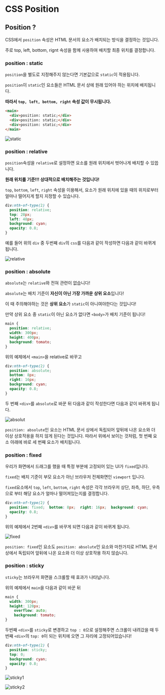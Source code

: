 # CSS Position

## Position ?

CSS에서 `position` 속성은 HTML 문서의 요소가 배치되는 방식을 결정하는 것입니다.

주로 top, left, bottom, rignt 속성을 함께 사용하여 배치할 최종 위치를 결정합니다.

### **position : static**

`position`을 별도로 지정해주지 않는다면 기본값으로 `static`이 적용됩니다.

`position`이 `static`인 요소들은 HTML 문서 상에 원래 있어야 하는 위치에 배치됩니다.

**따라서 `top, left, bottom, right` 속성 값이 무시됩니다.** 

```html
<main>
  <div>position: static;</div>
  <div>position: static;</div>
  <div>position: static;</div>
</main>
```

![static](../../images/etc/CSS%20Position/static.png)

### **position : relative**

`position`속성을 `relative`로 설정하면 요소를 원래 위치에서 벗어나게 배치할 수 있씁니다.

**원래 위치를 기준!!!
상대적으로 배치해주는 것입니다!**

`top`, `bottom`, `left`, `right` 속성을 이용해서, 요소가 원래 위치에 있을 때의 위치로부터 얼마나 떨어지게 할지 지정할 수 있습니다.

```css
div:nth-of-type(2) {
  position: relative;
  top: 28px;
  left: 48px;
  background: cyan;
  opacity: 0.8;
}
```

예를 들어 위의 `div` 중 두번째 `div`의 `css`를 다음과 같이 작성하면 다음과 같이 바뀌게 됩니다.

![relative](../../images/etc/CSS%20Position/relative.png)

### **position : absolute**

`absolute`는 `relative`와 전혀 관련이 없습니다!

`absolute`는 배치 기준이 **자신이 아닌 가장 가까운 상위 요소**입니다!

이 때 주의해야하는 것은 **상위 요소**가 `static`이 아니여야한다는 것입니다!

만약 상위 요소 중 `static`이 아닌 요소가 없다면 `<body>`가 배치 기준이 됩니다! 

```css
main {
  position: relative;
  width: 300px;
  height: 400px;
  background: tomato;
}
```

위의 예제에서 `<main>`을 relative로 바꾸고

```css
div:nth-of-type(2) {
  position: absolute;
  bottom: 8px;
  right: 16px;
  background: cyan;
  opacity: 0.8;
}
```

두 번째 `<div>`를 `absolute`로 바꾼 뒤 다음과 같이 작성한다면 다음과 같이 바뀌게 됩니다.

![absolut](../../images/etc/CSS%20Position/absolute.png)

`position: absolute`인 요소는 HTML 문서 상에서 독립되어 앞뒤에 나온 요소와 더 이상 상호작용을 하지 않게 된다는 것입니다. 
따라서 위에서 보이는 것처럼, 첫 번째 요소 아래에 바로 세 번째 요소가 배치됩니다.

### **position : fixed**
우리가 화면에서 드래그를 했을 때 특정 부분에 고정되어 있는 UI가 `fixed`입니다.

`fixed`는 배치 기준이 부모 요소가 아닌 브라우저 전체화면인 `viewport` 입니다. 

`fixed`요소에서 `top`, `left`, `bottom`, `right` 속성은 각각 브라우저 상단, 좌측, 하단, 우측으로 부터 해당 요소가 얼마나 떨어져있는지를 결정합니다.

```css
div:nth-of-type(2) {
  position: fixed;  bottom: 8px;  right: 16px;  background: cyan;
  opacity: 0.8;
}
```

위의 예제에서 2번째 `<div>`를 바꾸게 되면 다음과 같이 바뀌게 됩니다.

![fixed](../../images/etc/CSS%20Position/fixed.png)

`position: fixed`인 요소도 `position: absolute`인 요소와 마찬가지로 HTML 문서 상에서 독립되어 앞뒤에 나온 요소와 더 이상 상호작용 하지 않습니다.

### **position : sticky**

`sticky`는 브라우저 화면을 스크롤할 때 효과가 나타납니다.

위의 예제에서 `main`을 다음과 같이 바꾼 뒤

```css
main {
  width: 300px;
  height: 120px;  
	overflow: auto;  
	background: tomato;
}
```

두번째 `<div>`를 `sticky`로 변경하고 `top : 0`으로 설정해주면 스크롤이 내려갔을 때 두번째 `<div>`의 `top: 0`이 되는 위치에 오면 그 자리에 고정되어있습니다!

```css
div:nth-of-type(2) {
  position: sticky;
  top: 0;
  background: cyan;
  opacity: 0.8;
}
```

![sticky1](../../images/etc/CSS%20Position/sticky1.png)

![sticky2](../../images/etc/CSS%20Position/sticky2.png)
